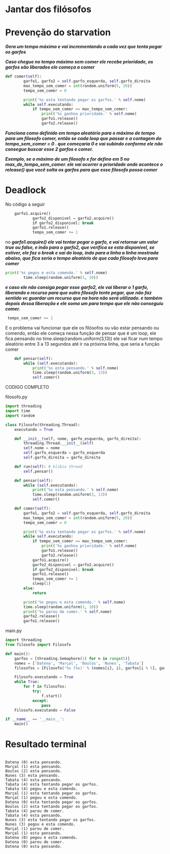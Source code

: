 # Jantar dos filósofos

# Prevenção do starvation

***Gera um tempo máximo e vai incrementando a cada vez que tenta pegar os garfos***

***Caso chegue no tempo máximo sem comer ele recebe prioridade, os garfos são liberados ele começa a comer***

```python
def comer(self):
        garfo1, garfo2 = self.garfo_esquerda, self.garfo_direita
        max_tempo_sem_comer = int(random.uniform(5, 20))
        tempo_sem_comer = 0

        print('%s esta tentando pegar os garfos.' % self.nome)
        while self.executando:
            if tempo_sem_comer == max_tempo_sem_comer:
                print('%s ganhou prioridade.' % self.nome)
                garfo1.release()
                garfo2.release()
```

***Funciona como definido em tempo aleatório para o máximo de tempo para um filosofo comer, então se cada loop que passar e a contagem do tempo_sem_comer = 0 . que começaria 0 e vai subindo conforme ele não consegue buscar esse 2 garfos e comer.*** 

***Exemplo, se o máximo de um filosofo x for defino em 5 no max_de_tempo_sem_comer. ele vai ocorrer a prioridade onde acontece o release() que você solta os garfos para que esse filosofo possa comer***

# Deadlock

No código a seguir

```python
	garfo1.acquire()
            garfo2_disponivel = garfo2.acquire()
            if garfo2_disponivel: break
            garfo1.release()
            tempo_sem_comer += 1
```

no  ***garfo1.acquire() ele vai tentar pegar o garfo, e vai retornar um valor true ou false, e indo para o garfo2, que verifica se esta disponível, se estiver, ele faz o break e sai do loop, indo para a linha a linha mostrada abaixo, que fica seria o tempo aleatório de que cada filosofo leva para comer*** 

```python
print('%s pegou e esta comendo.' % self.nome)
        time.sleep(random.uniform(1, 10))
```

***e caso ele não consiga pegar esse garfo2, ele vai liberar o 1 garfo, liberando o recurso para que outro filosofo tente pegar, que não faz sentido vc guardar um recurso que na hora não será utilizado. e também depois dessa liberação e ele soma um para tempo que ele não conseguiu comer.***

```python
 tempo_sem_comer += 1
```

E o problema vai funcionar que ele os filósofos ou vão estar pensando ou comendo, então ele começa nessa função de pensar que é um loop, ele fica pensando no time.sleep(random.uniform(3,13)) ele vai ficar num tempo aleatório entre 3 a 13 segundos até ir na próxima linha, que seria a função comer

```python
    def pensar(self):
        while (self.executando):
            print('%s esta pensando.' % self.nome)
            time.sleep(random.uniform(3, 13))
            self.comer()
```

CODIGO COMPLETO

filosofo.py

```python
import threading
import time
import random

class Filosofo(threading.Thread):
    executando = True

    def __init__(self, nome, garfo_esquerda, garfo_direita):
        threading.Thread.__init__(self)
        self.nome = nome
        self.garfo_esquerda = garfo_esquerda
        self.garfo_direita = garfo_direita

    def run(self): # blibio thread
        self.pensar()

    def pensar(self):
        while (self.executando):
            print('%s esta pensando.' % self.nome)
            time.sleep(random.uniform(3, 13))
            self.comer()

    def comer(self):
        garfo1, garfo2 = self.garfo_esquerda, self.garfo_direita
        max_tempo_sem_comer = int(random.uniform(5, 20))
        tempo_sem_comer = 0

        print('%s esta tentando pegar os garfos.' % self.nome)
        while self.executando:
            if tempo_sem_comer == max_tempo_sem_comer:
                print('%s ganhou prioridade.' % self.nome)
                garfo1.release()
                garfo2.release()
            garfo1.acquire()
            garfo2_disponivel = garfo2.acquire()
            if garfo2_disponivel: break
            garfo1.release() 
            tempo_sem_comer += 1
            sleep(1)
        else:
            return

        print('%s pegou e esta comendo.' % self.nome)
        time.sleep(random.uniform(1, 10))
        print('%s parou de comer.' % self.nome)
        garfo2.release()
        garfo1.release()
```

main.py

```python
import threading
from filosofo import Filosofo

def main():
    garfos = [threading.Semaphore(1) for n in range(5)]
    nomes = ['Datena', 'Marçal', 'Boulos', 'Nunes', 'Tabata']
    filosofos = [Filosofo('%s (%s)' % (nomes[i], i), garfos[i % 5], garfos[(i + 1) % 5]) for i in range(5)] 

    Filosofo.executando = True
    while True:
        for f in filosofos:
            try:
                f.start()
            except:
                pass
    Filosofo.executando = False

if __name__ == '__main__':
    main()
```

# Resultado terminal

```

Datena (0) esta pensando.
Marçal (1) esta pensando.
Boulos (2) esta pensando.
Nunes (3) esta pensando.
Tabata (4) esta pensando.
Tabata (4) esta tentando pegar os garfos.
Tabata (4) pegou e esta comendo.
Marçal (1) esta tentando pegar os garfos.
Marçal (1) pegou e esta comendo.
Datena (0) esta tentando pegar os garfos.
Boulos (2) esta tentando pegar os garfos.
Tabata (4) parou de comer.
Tabata (4) esta pensando.
Nunes (3) esta tentando pegar os garfos.
Nunes (3) pegou e esta comendo.
Marçal (1) parou de comer.
Marçal (1) esta pensando.
Datena (0) pegou e esta comendo.
Datena (0) parou de comer.
Datena (0) esta pensando.

```
